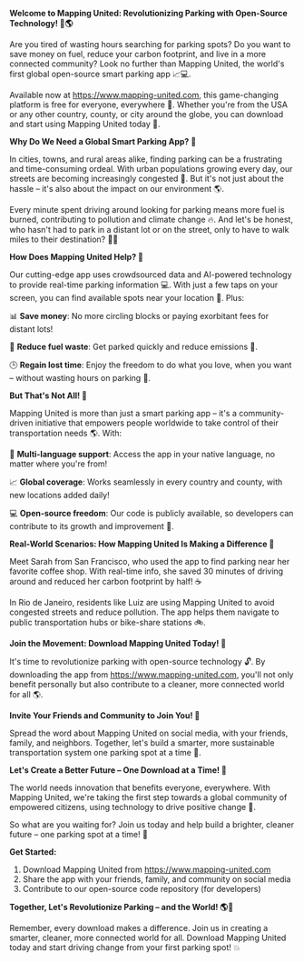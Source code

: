 **Welcome to Mapping United: Revolutionizing Parking with Open-Source Technology! 🚀🌎**

Are you tired of wasting hours searching for parking spots? Do you want to save money on fuel, reduce your carbon footprint, and live in a more connected community? Look no further than Mapping United, the world's first global open-source smart parking app 📈💻.

Available now at https://www.mapping-united.com, this game-changing platform is free for everyone, everywhere 🌟. Whether you're from the USA or any other country, county, or city around the globe, you can download and start using Mapping United today 🎉.

**Why Do We Need a Global Smart Parking App? 🤔**

In cities, towns, and rural areas alike, finding parking can be a frustrating and time-consuming ordeal. With urban populations growing every day, our streets are becoming increasingly congested 🚗. But it's not just about the hassle – it's also about the impact on our environment 🌎.

Every minute spent driving around looking for parking means more fuel is burned, contributing to pollution and climate change 🔥. And let's be honest, who hasn't had to park in a distant lot or on the street, only to have to walk miles to their destination? 🚶‍♀️

**How Does Mapping United Help? 🤔**

Our cutting-edge app uses crowdsourced data and AI-powered technology to provide real-time parking information 💻. With just a few taps on your screen, you can find available spots near your location 📍. Plus:

📊 **Save money**: No more circling blocks or paying exorbitant fees for distant lots!

💚 **Reduce fuel waste**: Get parked quickly and reduce emissions 🌱.

🕒 **Regain lost time**: Enjoy the freedom to do what you love, when you want – without wasting hours on parking 🎨.

**But That's Not All! 🤩**

Mapping United is more than just a smart parking app – it's a community-driven initiative that empowers people worldwide to take control of their transportation needs 🌎. With:

👥 **Multi-language support**: Access the app in your native language, no matter where you're from!

📈 **Global coverage**: Works seamlessly in every country and county, with new locations added daily!

💻 **Open-source freedom**: Our code is publicly available, so developers can contribute to its growth and improvement 🚀.

**Real-World Scenarios: How Mapping United Is Making a Difference 🌟**

Meet Sarah from San Francisco, who used the app to find parking near her favorite coffee shop. With real-time info, she saved 30 minutes of driving around and reduced her carbon footprint by half! ☕️

In Rio de Janeiro, residents like Luiz are using Mapping United to avoid congested streets and reduce pollution. The app helps them navigate to public transportation hubs or bike-share stations 🚲.

**Join the Movement: Download Mapping United Today! 🎉**

It's time to revolutionize parking with open-source technology 🔓. By downloading the app from https://www.mapping-united.com, you'll not only benefit personally but also contribute to a cleaner, more connected world for all 🌎.

**Invite Your Friends and Community to Join You! 🤝**

Spread the word about Mapping United on social media, with your friends, family, and neighbors. Together, let's build a smarter, more sustainable transportation system one parking spot at a time 🚀.

**Let's Create a Better Future – One Download at a Time! 🌟**

The world needs innovation that benefits everyone, everywhere. With Mapping United, we're taking the first step towards a global community of empowered citizens, using technology to drive positive change 🌈.

So what are you waiting for? Join us today and help build a brighter, cleaner future – one parking spot at a time! 💖

**Get Started:**

1. Download Mapping United from https://www.mapping-united.com
2. Share the app with your friends, family, and community on social media
3. Contribute to our open-source code repository (for developers)

**Together, Let's Revolutionize Parking – and the World! 🌎💖**

Remember, every download makes a difference. Join us in creating a smarter, cleaner, more connected world for all. Download Mapping United today and start driving change from your first parking spot! 💥